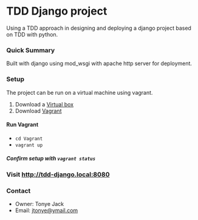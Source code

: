 # TDD Django project #

 Using a TDD approach in designing and deploying a django project based on TDD with python.
 
 
### Quick Summary 
 Built with django using mod_wsgi with apache http server for deployment.
 
### Setup
 The project can be run on a virtual machine using vagrant.
 
 1.  Download a [Virtual box](https://www.virtualbox.org/wiki/Downloads) 
 2.  Download [Vagrant](https://www.vagrantup.com/downloads.html) 
 
#### Run Vagrant
 - `cd Vagrant`
 - `vagrant up`
 
##### Confirm setup with `vagrant status`

### Visit http://tdd-django.local:8080

### Contact 
   - Owner: Tonye Jack
   - Email: jtonye@ymail.com
